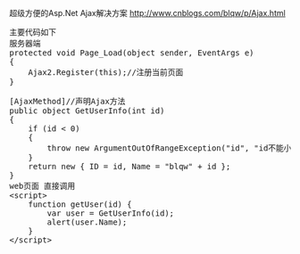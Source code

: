 超级方便的Asp.Net  Ajax解决方案
http://www.cnblogs.com/blqw/p/Ajax.html
<pre>
主要代码如下
服务器端
protected void Page_Load(object sender, EventArgs e)
{
    Ajax2.Register(this);//注册当前页面
}

[AjaxMethod]//声明Ajax方法
public object GetUserInfo(int id)
{
    if (id < 0)
    {
        throw new ArgumentOutOfRangeException("id", "id不能小于0");
    }
    return new { ID = id, Name = "blqw" + id };
}
web页面 直接调用
&lt;script&gt;
    function getUser(id) {
        var user = GetUserInfo(id);
        alert(user.Name);
    }
&lt;/script&gt;
</pre>